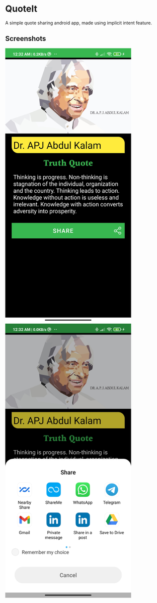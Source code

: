# QuoteIt
A simple quote sharing android app, made using implicit intent feature. 
## Screenshots

<div class="row">
      <img src="/Screenshots/quoteit1.jpg" width="400" title="home_screen">
      <img src="/Screenshots/quoteit2.jpg" width="400" title="share_button">
</div>

